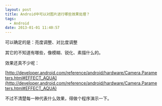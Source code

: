 ```yaml
---
layout: post
title: Android中可以对图片进行哪些效果处理？
tags:
  - Android
date: 2013-01-01 11:40:57
---
```


可以确定的是：亮度调整、对比度调整

其它的不知道有哪些，像模糊、锐化、素描什么的。

效果还真不少呢：

[http://developer.android.com/reference/android/hardware/Camera.Parameters.html#EFFECT_AQUA](http://developer.android.com/reference/android/hardware/Camera.Parameters.html#EFFECT_AQUA)

不过不清楚每一种代表什么效果，得做个程序演示一下。
